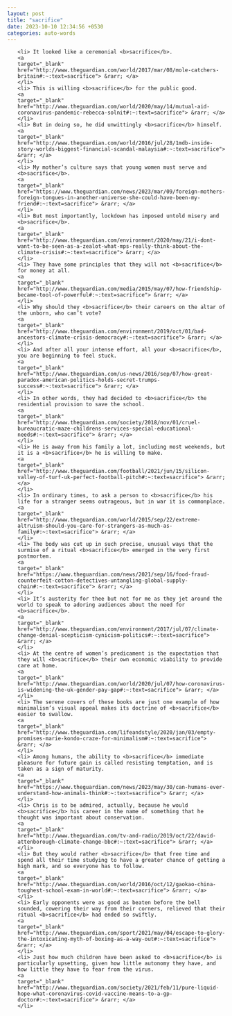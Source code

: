 ```yaml
---
layout: post
title: "sacrifice"
date: 2023-10-10 12:34:56 +0530
categories: auto-words
---
```

<ol>

    <li> It looked like a ceremonial <b>sacrifice</b>.
    <a 
    target="_blank" 
    href="http://www.theguardian.com/world/2017/mar/08/mole-catchers-britain#:~:text=sacrifice"> &rarr; </a>
    </li>
    <li> This is willing <b>sacrifice</b> for the public good.
    <a 
    target="_blank" 
    href="http://www.theguardian.com/world/2020/may/14/mutual-aid-coronavirus-pandemic-rebecca-solnit#:~:text=sacrifice"> &rarr; </a>
    </li>
    <li> But in doing so, he did unwittingly <b>sacrifice</b> himself.
    <a 
    target="_blank" 
    href="http://www.theguardian.com/world/2016/jul/28/1mdb-inside-story-worlds-biggest-financial-scandal-malaysia#:~:text=sacrifice"> &rarr; </a>
    </li>
    <li> My mother’s culture says that young women must serve and <b>sacrifice</b>.
    <a 
    target="_blank" 
    href="https://www.theguardian.com/news/2023/mar/09/foreign-mothers-foreign-tongues-in-another-universe-she-could-have-been-my-friend#:~:text=sacrifice"> &rarr; </a>
    </li>
    <li> But most importantly, lockdown has imposed untold misery and <b>sacrifice</b>.
    <a 
    target="_blank" 
    href="http://www.theguardian.com/environment/2020/may/21/i-dont-want-to-be-seen-as-a-zealot-what-mps-really-think-about-the-climate-crisis#:~:text=sacrifice"> &rarr; </a>
    </li>
    <li> They have some principles that they will not <b>sacrifice</b> for money at all.
    <a 
    target="_blank" 
    href="http://www.theguardian.com/media/2015/may/07/how-friendship-became-tool-of-powerful#:~:text=sacrifice"> &rarr; </a>
    </li>
    <li> Why should they <b>sacrifice</b> their careers on the altar of the unborn, who can’t vote?
    <a 
    target="_blank" 
    href="http://www.theguardian.com/environment/2019/oct/01/bad-ancestors-climate-crisis-democracy#:~:text=sacrifice"> &rarr; </a>
    </li>
    <li> And after all your intense effort, all your <b>sacrifice</b>, you are beginning to feel stuck.
    <a 
    target="_blank" 
    href="http://www.theguardian.com/us-news/2016/sep/07/how-great-paradox-american-politics-holds-secret-trumps-success#:~:text=sacrifice"> &rarr; </a>
    </li>
    <li> In other words, they had decided to <b>sacrifice</b> the residential provision to save the school.
    <a 
    target="_blank" 
    href="http://www.theguardian.com/society/2018/nov/01/cruel-bureaucratic-maze-childrens-services-special-educational-needs#:~:text=sacrifice"> &rarr; </a>
    </li>
    <li> He is away from his family a lot, including most weekends, but it is a <b>sacrifice</b> he is willing to make.
    <a 
    target="_blank" 
    href="http://www.theguardian.com/football/2021/jun/15/silicon-valley-of-turf-uk-perfect-football-pitch#:~:text=sacrifice"> &rarr; </a>
    </li>
    <li> In ordinary times, to ask a person to <b>sacrifice</b> his life for a stranger seems outrageous, but in war it is commonplace.
    <a 
    target="_blank" 
    href="http://www.theguardian.com/world/2015/sep/22/extreme-altruism-should-you-care-for-strangers-as-much-as-family#:~:text=sacrifice"> &rarr; </a>
    </li>
    <li> The body was cut up in such precise, unusual ways that the surmise of a ritual <b>sacrifice</b> emerged in the very first postmortem.
    <a 
    target="_blank" 
    href="https://www.theguardian.com/news/2021/sep/16/food-fraud-counterfeit-cotton-detectives-untangling-global-supply-chain#:~:text=sacrifice"> &rarr; </a>
    </li>
    <li> It’s austerity for thee but not for me as they jet around the world to speak to adoring audiences about the need for <b>sacrifice</b>.
    <a 
    target="_blank" 
    href="http://www.theguardian.com/environment/2017/jul/07/climate-change-denial-scepticism-cynicism-politics#:~:text=sacrifice"> &rarr; </a>
    </li>
    <li> At the centre of women’s predicament is the expectation that they will <b>sacrifice</b> their own economic viability to provide care at home.
    <a 
    target="_blank" 
    href="http://www.theguardian.com/world/2020/jul/07/how-coronavirus-is-widening-the-uk-gender-pay-gap#:~:text=sacrifice"> &rarr; </a>
    </li>
    <li> The serene covers of these books are just one example of how minimalism’s visual appeal makes its doctrine of <b>sacrifice</b> easier to swallow.
    <a 
    target="_blank" 
    href="http://www.theguardian.com/lifeandstyle/2020/jan/03/empty-promises-marie-kondo-craze-for-minimalism#:~:text=sacrifice"> &rarr; </a>
    </li>
    <li> Among humans, the ability to <b>sacrifice</b> immediate pleasure for future gain is called resisting temptation, and is taken as a sign of maturity.
    <a 
    target="_blank" 
    href="https://www.theguardian.com/news/2023/may/30/can-humans-ever-understand-how-animals-think#:~:text=sacrifice"> &rarr; </a>
    </li>
    <li> Chris is to be admired, actually, because he would <b>sacrifice</b> his career in the name of something that he thought was important about conservation.
    <a 
    target="_blank" 
    href="http://www.theguardian.com/tv-and-radio/2019/oct/22/david-attenborough-climate-change-bbc#:~:text=sacrifice"> &rarr; </a>
    </li>
    <li> But they would rather <b>sacrifice</b> that free time and spend all their time studying to have a greater chance of getting a high mark, and so everyone has to follow.
    <a 
    target="_blank" 
    href="http://www.theguardian.com/world/2016/oct/12/gaokao-china-toughest-school-exam-in-world#:~:text=sacrifice"> &rarr; </a>
    </li>
    <li> Early opponents were as good as beaten before the bell sounded, cowering their way from their corners, relieved that their ritual <b>sacrifice</b> had ended so swiftly.
    <a 
    target="_blank" 
    href="http://www.theguardian.com/sport/2021/may/04/escape-to-glory-the-intoxicating-myth-of-boxing-as-a-way-out#:~:text=sacrifice"> &rarr; </a>
    </li>
    <li> Just how much children have been asked to <b>sacrifice</b> is particularly upsetting, given how little autonomy they have, and how little they have to fear from the virus.
    <a 
    target="_blank" 
    href="http://www.theguardian.com/society/2021/feb/11/pure-liquid-hope-what-coronavirus-covid-vaccine-means-to-a-gp-doctor#:~:text=sacrifice"> &rarr; </a>
    </li>